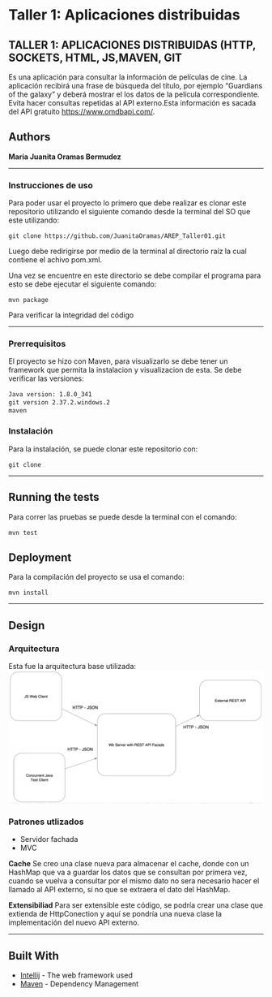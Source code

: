 # Taller 1: Aplicaciones distribuidas
##  TALLER 1: APLICACIONES DISTRIBUIDAS (HTTP, SOCKETS, HTML, JS,MAVEN, GIT

Es una aplicación para consultar la información de películas de cine.  La aplicación recibirá una frase de búsqueda del título, por ejemplo “Guardians of the galaxy”  y deberá mostrar el los datos de la película correspondiente. Evita hacer consultas repetidas al API externo.Esta información es sacada del API gratuito https://www.omdbapi.com/.

## Authors

**Maria Juanita Oramas Bermudez**

---

### Instrucciones de uso
Para poder usar el proyecto lo primero que debe realizar es clonar este repositorio utilizando el siguiente comando desde la terminal del SO que este utilizando:
```
git clone https://github.com/JuanitaOramas/AREP_Taller01.git
```
Luego debe redirigirse por medio de la terminal al directorio raíz la cual contiene el achivo pom.xml.

Una vez se encuentre en este directorio se debe compilar el programa para esto se debe ejecutar el siguiente comando:
```
mvn package
```
Para verificar la integridad del código

---
### Prerrequisitos

El proyecto se hizo con Maven, para visualizarlo se debe tener un framework que permita la instalacion y visualizacion de esta.
Se debe verificar las versiones:

```
Java version: 1.8.0_341
git version 2.37.2.windows.2
maven

```

### Instalación

Para la instalación, se puede clonar este repositorio con:

```
git clone
```
---
## Running the tests

Para correr las pruebas se puede desde la terminal con el comando:

```
mvn test
```



## Deployment


Para la compilación del proyecto se usa el comando:
```
mvn install
```
---
## Design

### Arquitectura

Esta fue la arquitectura base utilizada:
![img.png](img/img.png)



### Patrones utlizados
* Servidor fachada
* MVC

**Cache**
Se creo una clase nueva para almacenar el cache, donde con un HashMap que va a guardar los datos que se consultan por primera vez, cuando se vuelva a consultar por el mismo dato no sera necesario hacer el llamado al API externo,  si no que se extraera el dato del HashMap.

**Extensibiliad**
Para ser extensible este código, se podría crear una clase que extienda de HttpConection y aquí  se pondría una nueva clase la implementación del nuevo API externo.

---
## Built With

* [Intellij](http://www.dropwizard.io/1.0.2/docs/) - The web framework used
* [Maven](https://maven.apache.org/) - Dependency Management




